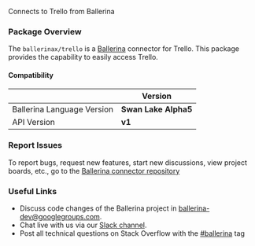 Connects to Trello from Ballerina

### Package Overview
The `ballerinax/trello` is a [Ballerina](https://ballerina.io/) connector for Trello.
This package provides the capability to easily access Trello.
#### Compatibility
|                               | Version               |
|-------------------------------|-----------------------|
| Ballerina Language Version    | **Swan Lake Alpha5**  |
| API Version                   | **v1**                |

### Report Issues
To report bugs, request new features, start new discussions, view project boards, etc., go to the [Ballerina connector repository](https://github.com/ballerina-platform/ballerinax-openapi-connectors)
### Useful Links
- Discuss code changes of the Ballerina project in [ballerina-dev@googlegroups.com](mailto:ballerina-dev@googlegroups.com).
- Chat live with us via our [Slack channel](https://ballerina.io/community/slack/).
- Post all technical questions on Stack Overflow with the [#ballerina](https://stackoverflow.com/questions/tagged/ballerina) tag
